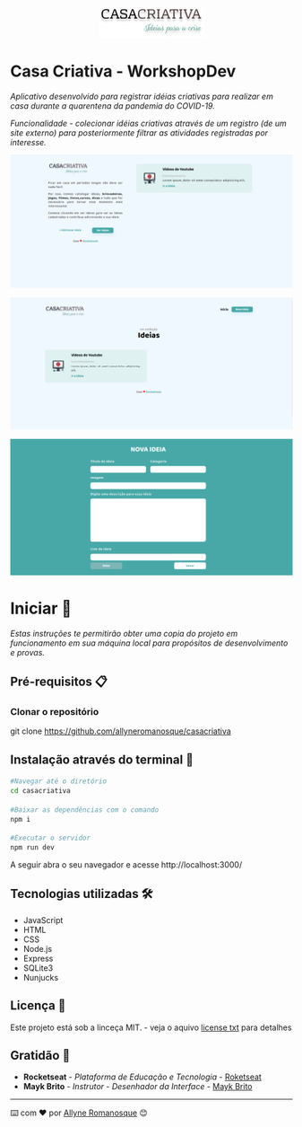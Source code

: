 <p align="center"> 
<img src="public/CASACRIATIVA.png">
</p>

# Casa Criativa - WorkshopDev 

_Aplicativo desenvolvido para registrar idéias criativas para realizar em casa durante a quarentena da pandemia do COVID-19._

_Funcionalidade - colecionar idéias criativas através de um registro (de um site externo) para posteriormente filtrar as atividades registradas por interesse._

<p align="center"> 
<img src="public/casac1.png">
</p>

<p align="center"> 
<img src="public/casac2.png">
</p>

<p align="center"> 
<img src="public/casac3.png">
</p>

# Iniciar 🚀

_Estas instruções te permitirão obter uma copia do projeto em funcionamento em sua máquina local para propósitos de desenvolvimento e provas._

## Pré-requisitos 📋


### Clonar o repositório
git clone https://github.com/allyneromanosque/casacriativa


## Instalação através do terminal 🔧
``` bash
#Navegar até o diretório 
cd casacriativa

#Baixar as dependências com o comando 
npm i

#Executar o servidor 
npm run dev
```
A seguir abra o seu navegador e acesse http://localhost:3000/



## Tecnologias utilizadas 🛠️

- JavaScript
- HTML
- CSS
- Node.js
- Express
- SQLite3
- Nunjucks

## Licença 📄

Este projeto está sob a linceça MIT. - veja o aquivo [license txt](license.txt) para detalhes

## Gratidão 🎁

* **Rocketseat** - *Plataforma de Educação e Tecnologia* - [Roketseat](https://github.com/rocketseat)
* **Mayk Brito** - *Instrutor* - *Desenhador da Interface* - [Mayk Brito](https://github.com/maykbrito)



---
⌨️ com ❤️ por [Allyne Romanosque](https://www.linkedin.com/in/allyneromanosque/) 😊